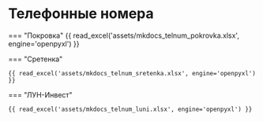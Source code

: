 # Телефонные номера
<!-- # Портал ООО "К.Н. Холдинг" -->

=== "Покровка"
    {{ read_excel('assets/mkdocs_telnum_pokrovka.xlsx', engine='openpyxl') }}

=== "Сретенка"

    {{ read_excel('assets/mkdocs_telnum_sretenka.xlsx', engine='openpyxl') }}

=== "ЛУН-Инвест"

    {{ read_excel('assets/mkdocs_telnum_luni.xlsx', engine='openpyxl') }}
